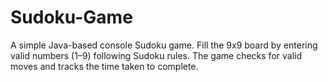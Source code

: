 # Sudoku-Game
A simple Java-based console Sudoku game. Fill the 9x9 board by entering valid numbers (1–9) following Sudoku rules. The game checks for valid moves and tracks the time taken to complete. 
